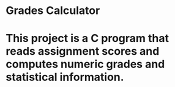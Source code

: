 # Grades Calculator
# This project is a C program that reads assignment scores and computes numeric grades and statistical information.

